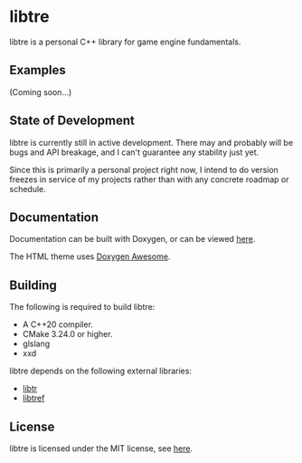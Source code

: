 # libtre
libtre is a personal C++ library for game engine fundamentals.

## Examples

(Coming soon...)

## State of Development

libtre is currently still in active development. There may and probably will be bugs and API breakage, and I can't guarantee any stability just yet.

Since this is primarily a personal project right now, I intend to do version freezes in service of my projects rather than with any concrete roadmap or schedule.

## Documentation

Documentation can be built with Doxygen, or can be viewed [here](https://trdario.github.io/libtre/).

The HTML theme uses [Doxygen Awesome](https://github.com/jothepro/doxygen-awesome-css).

## Building

The following is required to build libtre:
- A C++20 compiler.
- CMake 3.24.0 or higher.
- glslang
- xxd

libtre depends on the following external libraries:
- [libtr](https://github.com/TRDario/libtr)
- [libtref](https://github.com/TRDario/libtref)

## License

libtre is licensed under the MIT license, see [here](https://github.com/TRDario/libtre/blob/main/LICENSE).